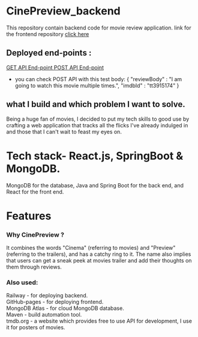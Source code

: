 # CinePreview_backend
This repository contain backend code for movie review application.
link for the frontend repository [click here](https://github.com/saxena100parth/CinePreview_frontend)
## Deployed end-points :
[GET API End-point ](https://cinepreviewbackend-production.up.railway.app/api/v1/movies)
[POST API End-point](https://cinepreviewbackend-production.up.railway.app/api/v1/reviews)
- you can check POST API with this test body:
 {
    "reviewBody" : "I am going to watch this movie multiple times.",
    "imdbId" :  "tt3915174"
}
## what I build and which problem I want to solve.

Being a huge fan of movies, I decided to put my tech skills to good use by crafting a web application that tracks all the flicks I've already indulged in and those that I can't wait to feast my eyes on.

# Tech stack- React.js, SpringBoot & MongoDB.
MongoDB for the database, Java and Spring Boot for the back end, and React for the front end.

# Features


### Why CinePreview ?
It combines the words "Cinema" (referring to movies) and "Preview" (referring to the trailers), and has a catchy ring to it. The name also implies that users can get a sneak peek at movies trailer and add their thoughts on them through reviews.

### Also used:
Railway - for deploying backend. <br>
GitHub-pages - for deploying frontend. <br>
MongoDB Atlas - for cloud MongoDB database. <br>
Maven - build automation tool. <br>
tmdb.org - a website which provides free to use API for development, I use it for posters of movies. <br>



